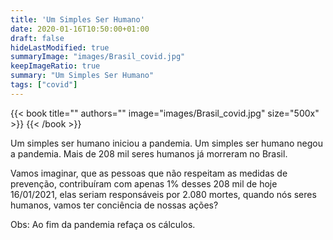 ```yaml
---
title: 'Um Simples Ser Humano'
date: 2020-01-16T10:50:00+01:00
draft: false
hideLastModified: true
summaryImage: "images/Brasil_covid.jpg"
keepImageRatio: true
summary: "Um Simples Ser Humano"
tags: ["covid"]
---
```


{{< book title="" authors="" image="images/Brasil_covid.jpg" size="500x" >}}
{{< /book >}}

Um simples ser humano iniciou a pandemia.
Um simples ser humano negou a pandemia.
Mais de 208 mil seres humanos já morreram no Brasil. 

Vamos imaginar, que as pessoas que não respeitam
as medidas de prevenção, contribuíram com apenas 1%
desses 208 mil de hoje 16/01/2021, elas seriam responsáveis
por 2.080 mortes, quando nós seres humanos, vamos ter conciência
de nossas ações?

Obs: Ao fim da pandemia refaça os cálculos.
